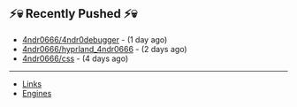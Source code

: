## ⚡💀 Recently Pushed ⚡💀


- [4ndr0666/4ndr0debugger](https://github.com/4ndr0666/4ndr0debugger) - (1 day ago)
- [4ndr0666/hyprland_4ndr0666](https://github.com/4ndr0666/hyprland_4ndr0666) - (2 days ago)
- [4ndr0666/css](https://github.com/4ndr0666/css) - (4 days ago)

---
- [Links](https://github.com/4ndr0666/Links/blob/main/README.md)        
- [Engines](https://github.com/hoothin/SearchJumper/discussions/73)    

